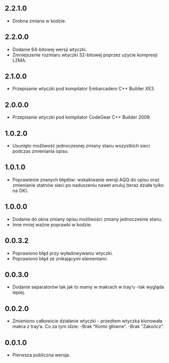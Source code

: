 2.2.1.0
-----
* Drobna zmiana w kodzie.

2.2.0.0
-----
* Dodanie 64-bitowej wersji wtyczki.
* Zmniejszenie rozmiaru wtyczki 32-bitowej poprzez użycie kompresji LZMA.

2.1.0.0
-----
* Przepisanie wtyczki pod kompilator Embarcadero C++ Builder XE3.

2.0.0.0
-----
* Przepisanie wtyczki pod kompilator CodeGear C++ Builder 2009.

1.0.2.0
-----
* Usunięto możliwość jednoczesnej zmiany stanu wszystkich sieci podczas zmieniania opisu.

1.0.1.0
-----
* Poprawienie znanych błędów: wskakiwanie wersji AQQ do opisu oraz zmienianie statnów sieci po naduszeniu nawet anuluj (teraz działa tylko na OK).

1.0.0.0
-----
* Dodanie do okna zmiany opisu możliwości zmiany jednocześnie stanu.
* Inne mniej ważne poprawki w kodzie.

0.0.3.2
-----
* Poprawiono błąd przy wyładowywaniu wtyczki.
* Poprawiono błąd ze znikającymi elementami.

0.0.3.0
-----
* Dodanie separatorów tak jak to mamy w makrach w tray’u -tak wygląda lepiej.

0.0.2.0
-----
* Zmieniono całkowicie działanie wtyczki - przedtem wtyczka klonowała makra z tray’a. Co za tym idzie:
  -Brak “Konto główne”.
  -Brak “Zakończ”.
  
0.0.1.0
-----
* Pierwsza publiczna wersja.